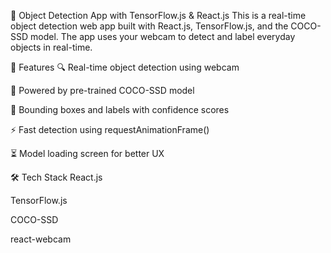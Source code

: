 🧠 Object Detection App with TensorFlow.js & React.js
This is a real-time object detection web app built with React.js, TensorFlow.js, and the COCO-SSD model. The app uses your webcam to detect and label everyday objects in real-time.

<!-- Optional: add a GIF or screenshot -->

🚀 Features
🔍 Real-time object detection using webcam

🧠 Powered by pre-trained COCO-SSD model

🎨 Bounding boxes and labels with confidence scores

⚡ Fast detection using requestAnimationFrame()

⏳ Model loading screen for better UX

🛠️ Tech Stack
React.js

TensorFlow.js

COCO-SSD

react-webcam

